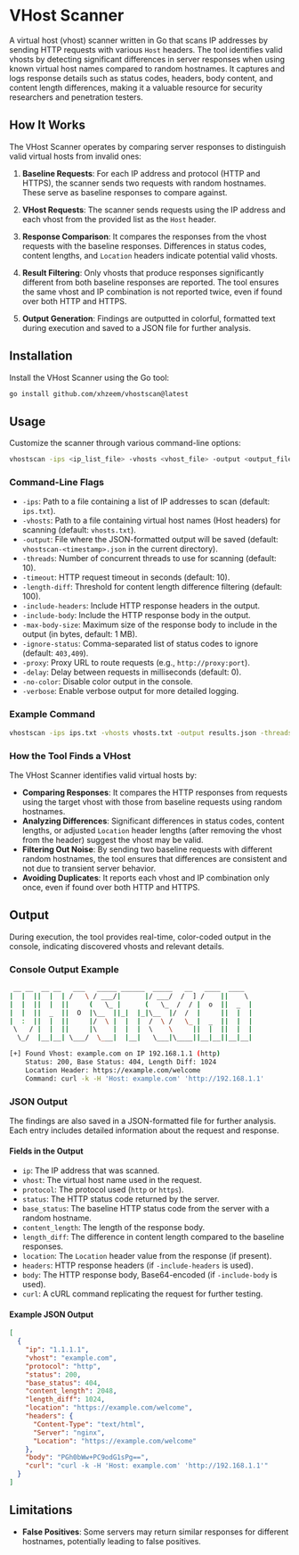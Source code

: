 # VHost Scanner

A virtual host (vhost) scanner written in Go that scans IP addresses by sending HTTP requests with various `Host` headers. The tool identifies valid vhosts by detecting significant differences in server responses when using known virtual host names compared to random hostnames. It captures and logs response details such as status codes, headers, body content, and content length differences, making it a valuable resource for security researchers and penetration testers.

## How It Works

The VHost Scanner operates by comparing server responses to distinguish valid virtual hosts from invalid ones:

1. **Baseline Requests**: For each IP address and protocol (HTTP and HTTPS), the scanner sends two requests with random hostnames. These serve as baseline responses to compare against.

2. **VHost Requests**: The scanner sends requests using the IP address and each vhost from the provided list as the `Host` header.

3. **Response Comparison**: It compares the responses from the vhost requests with the baseline responses. Differences in status codes, content lengths, and `Location` headers indicate potential valid vhosts.

4. **Result Filtering**: Only vhosts that produce responses significantly different from both baseline responses are reported. The tool ensures the same vhost and IP combination is not reported twice, even if found over both HTTP and HTTPS.

5. **Output Generation**: Findings are outputted in colorful, formatted text during execution and saved to a JSON file for further analysis.

## Installation

Install the VHost Scanner using the Go tool:

```bash
go install github.com/xhzeem/vhostscan@latest
```

## Usage

Customize the scanner through various command-line options:

```bash
vhostscan -ips <ip_list_file> -vhosts <vhost_file> -output <output_file>
```

### Command-Line Flags

- `-ips`: Path to a file containing a list of IP addresses to scan (default: `ips.txt`).
- `-vhosts`: Path to a file containing virtual host names (Host headers) for scanning (default: `vhosts.txt`).
- `-output`: File where the JSON-formatted output will be saved (default: `vhostscan-<timestamp>.json` in the current directory).
- `-threads`: Number of concurrent threads to use for scanning (default: 10).
- `-timeout`: HTTP request timeout in seconds (default: 10).
- `-length-diff`: Threshold for content length difference filtering (default: 100).
- `-include-headers`: Include HTTP response headers in the output.
- `-include-body`: Include the HTTP response body in the output.
- `-max-body-size`: Maximum size of the response body to include in the output (in bytes, default: 1 MB).
- `-ignore-status`: Comma-separated list of status codes to ignore (default: `403,409`).
- `-proxy`: Proxy URL to route requests (e.g., `http://proxy:port`).
- `-delay`: Delay between requests in milliseconds (default: 0).
- `-no-color`: Disable color output in the console.
- `-verbose`: Enable verbose output for more detailed logging.

### Example Command

```bash
vhostscan -ips ips.txt -vhosts vhosts.txt -output results.json -threads 20 -timeout 5 -length-diff 150 -include-body -include-headers -max-body-size 2048 -delay 100 -no-color -verbose
```

### How the Tool Finds a VHost

The VHost Scanner identifies valid virtual hosts by:

- **Comparing Responses**: It compares the HTTP responses from requests using the target vhost with those from baseline requests using random hostnames.
- **Analyzing Differences**: Significant differences in status codes, content lengths, or adjusted `Location` header lengths (after removing the vhost from the header) suggest the vhost may be valid.
- **Filtering Out Noise**: By sending two baseline requests with different random hostnames, the tool ensures that differences are consistent and not due to transient server behavior.
- **Avoiding Duplicates**: It reports each vhost and IP combination only once, even if found over both HTTP and HTTPS.

## Output

During execution, the tool provides real-time, color-coded output in the console, indicating discovered vhosts and relevant details.

### Console Output Example

```bash
 __ __  __ __   ___   _____ ______  _____   __   ____  ____  
|  |  ||  |  | /   \ / ___/|      |/ ___/  /  ] /    ||    \ 
|  |  ||  |  ||     (   \_ |      (   \_  /  / |  o  ||  _  |
|  |  ||  _  ||  O  |\__  ||_|  |_|\__  |/  /  |     ||  |  |
|  :  ||  |  ||     |/  \ |  |  |  /  \ /   \_ |  _  ||  |  |
 \   / |  |  ||     |\    |  |  |  \    \     ||  |  ||  |  |
  \_/  |__|__| \___/  \___|  |__|   \___|\____||__|__||__|__|                                                         

[+] Found Vhost: example.com on IP 192.168.1.1 (http)
    Status: 200, Base Status: 404, Length Diff: 1024
    Location Header: https://example.com/welcome
    Command: curl -k -H 'Host: example.com' 'http://192.168.1.1'
```

### JSON Output

The findings are also saved in a JSON-formatted file for further analysis. Each entry includes detailed information about the request and response.

#### Fields in the Output

- `ip`: The IP address that was scanned.
- `vhost`: The virtual host name used in the request.
- `protocol`: The protocol used (`http` or `https`).
- `status`: The HTTP status code returned by the server.
- `base_status`: The baseline HTTP status code from the server with a random hostname.
- `content_length`: The length of the response body.
- `length_diff`: The difference in content length compared to the baseline responses.
- `location`: The `Location` header value from the response (if present).
- `headers`: HTTP response headers (if `-include-headers` is used).
- `body`: The HTTP response body, Base64-encoded (if `-include-body` is used).
- `curl`: A cURL command replicating the request for further testing.

#### Example JSON Output

```json
[
  {
    "ip": "1.1.1.1",
    "vhost": "example.com",
    "protocol": "http",
    "status": 200,
    "base_status": 404,
    "content_length": 2048,
    "length_diff": 1024,
    "location": "https://example.com/welcome",
    "headers": {
      "Content-Type": "text/html",
      "Server": "nginx",
      "Location": "https://example.com/welcome"
    },
    "body": "PGh0bWw+PC9odG1sPg==",
    "curl": "curl -k -H 'Host: example.com' 'http://192.168.1.1'"
  }
]
```

## Limitations

- **False Positives**: Some servers may return similar responses for different hostnames, potentially leading to false positives.
